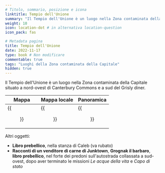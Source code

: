```yaml
---
# Titolo, sommario, posizione e icona
linktitle: Tempio dell'Unione
summary: "Il Tempio dell'Unione è un luogo nella Zona contaminata della Capitale situato a nord-ovest di Canterbury Commons e a sud del Grisly diner."
weight: 10
icon: location-dot # in alternativa location-question
icon_pack: fas

# Metadata pagina
title: Tempio dell'Unione
date: 2022-11-17
type: book # Non modificare
commentable: true
tags: "Luoghi della Zona contaminata della Capitale"
hidden: true
---
```




Il Tempio dell'Unione è un luogo nella Zona contaminata della Capitale situato a nord-ovest di Canterbury Commons e a sud del Grisly diner. 

| Mappa                                           | Mappa locale                                        | Panoramica                                  |
| ----------------------------------------------- | --------------------------------------------------- | ------------------------------------------- |
| {{<figure src="Temple_of_the_Union_loc.webp">}} | {{<figure src="Temple_of_the_Union_loc_map.webp">}} | {{<figure src="Temple_of_the_Union.webp">}} |



Altri oggetti:
- **Libro prebellico**, nella stanza di Caleb (va rubato)
- **Racconti di un venditore di carne di Junktown**, **Grognak il barbaro**, **libro prebellico**, nel forte dei predoni sull'autostrada collassata a sud-ovest, dopo aver terminato le missioni *Le acque della vita* e  *Capo di stato* 

